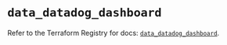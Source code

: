 # `data_datadog_dashboard`

Refer to the Terraform Registry for docs: [`data_datadog_dashboard`](https://registry.terraform.io/providers/datadog/datadog/3.37.0/docs/data-sources/dashboard).
